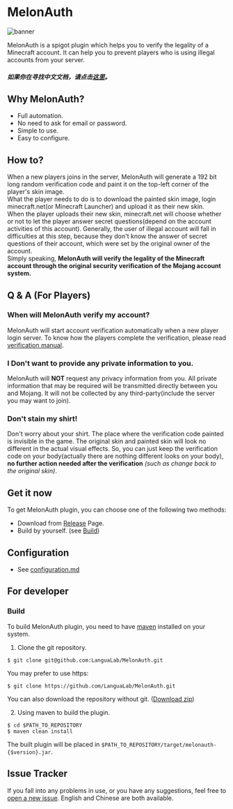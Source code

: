# MelonAuth

![banner](https://auth.langua.moe/image/banner.png)

MelonAuth is a spigot plugin which helps you to verify the legality of a Minecraft account. It can help you to prevent players who is using illegal accounts from your server.

##### 如果你在寻找中文文档，请点击[这里](https://github.com/LanguaLab/MelonAuth/blob/master/documents/README_zh.md)。

## Why MelonAuth?

+ Full automation.
+ No need to ask for email or password.
+ Simple to use.
+ Easy to configure.

## How to?
When a new players joins in the server, MelonAuth will generate a 192 bit long random verification code and paint it on the top-left corner of the player's skin image.  
What the player needs to do is to download the painted skin image, login minecraft.net(or Minecraft Launcher) and upload it as their new skin.  
When the player uploads their new skin, minecraft.net will choose whether or not to let the player answer secret questions(depend on the account activities of this account). Generally, the user of illegal account will fall in difficulties at this step, because they don't know the answer of secret questions of their account, which were set by the original owner of the account.  
Simply speaking, **MelonAuth will verify the legality of the Minecraft account through the original security verification of the Mojang account system.**  

## Q & A (For Players)

### When will MelonAuth verify my account?
MelonAuth will start account verification automatically when a new player login server.
To know how the players complete the verification, please read [verification manual](https://github.com/LanguaLab/MelonAuth/blob/master/documents/manual.md).

### I Don't want to provide any private information to you.
MelonAuth will **NOT** request any privacy information from you. All private information that may be required will be transmitted directly between you and Mojang. It will not be collected by any third-party(include the server you may want to join).

### Don't stain my shirt!
Don't worry about your shirt. The place where the verification code painted is invisible in the game. The original skin and painted skin will look no different in the actual visual effects. So, you can just keep the verification code on your body(actually there are nothing different looks on your body), **no further action needed after the verification** *(such as change back to the original skin)*.


## Get it now
To get MelonAuth plugin, you can choose one of the following two methods:
+ Download from [Release](https://github.com/LanguaLab/MelonAuth/releases) Page.
+ Build by yourself. (see [Build](https://github.com/LanguaLab/MelonAuth#build))

## Configuration
+ See [configuration.md](https://github.com/LanguaLab/MelonAuth/blob/master/documents/configuration.md)

## For developer

### Build

To build MelonAuth plugin, you need to have [maven](https://maven.apache.org) installed on your system. 

1. Clone the git repository.
```
$ git clone git@github.com:LanguaLab/MelonAuth.git
```
You may prefer to use https:
```
$ git clone https://github.com/LanguaLab/MelonAuth.git
```
You can also download the repository without git. ([Download zip](https://github.com/LanguaLab/MelonAuth/archive/master.zip)) 

2. Using maven to build the plugin.
```
$ cd $PATH_TO_REPOSITORY
$ maven clean install
```
The built plugin will be placed in `$PATH_TO_REPOSITORY/target/melonauth-{$version}.jar`.

## Issue Tracker
If you fall into any problems in use, or you have any suggestions, feel free to [open a new issue](https://github.com/LanguaLab/MelonAuth/issues). English and Chinese are both available.


